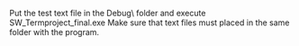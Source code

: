 Put the test text file in the Debug\ folder and execute SW_Termproject_final.exe
Make sure that text files must placed in the same folder with the program.